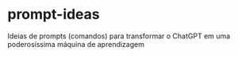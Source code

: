 # prompt-ideas
Ideias de prompts (comandos) para transformar o ChatGPT em uma poderosíssima máquina de aprendizagem
